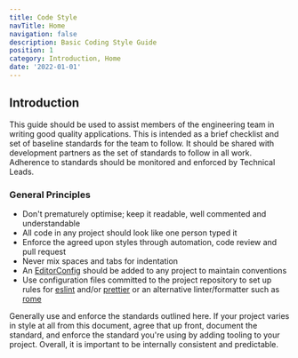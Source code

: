 ```yaml
---
title: Code Style
navTitle: Home
navigation: false
description: Basic Coding Style Guide
position: 1
category: Introduction, Home
date: '2022-01-01'
---
```


## Introduction

This guide should be used to assist members of the engineering team
in writing good quality applications. This is intended as a
brief checklist and set of baseline standards for the team to follow. It
should be shared with development partners as the set of standards to
follow in all work. Adherence to standards should be
monitored and enforced by Technical Leads.

### General Principles

- Don't prematurely optimise; keep it readable, well commented and understandable
- All code in any project should look like one person typed it
- Enforce the agreed upon styles through automation, code review and pull request
- Never mix spaces and tabs for indentation
- An [EditorConfig][editorconfig] should be added to any project to maintain conventions
- Use configuration files committed to the project repository to set up rules for
  [eslint][eslint-config] and/or [prettier][prettier-config] or an alternative
  linter/formatter such as [rome][rome]

Generally use and enforce the standards outlined here. If your project varies in
style at all from this document, agree that up front, document the standard, and
enforce the standard you're using by adding tooling to your project. Overall, it
is important to be internally consistent and predictable.

[editorconfig]: https://editorconfig.org/
[eslint-config]: https://eslint.org/docs/user-guide/configuring/
[prettier-config]: https://prettier.io/docs/en/configuration.html
[rome]: https://rome.tools/
